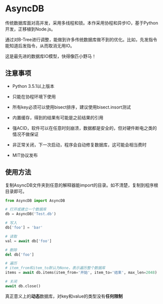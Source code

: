 # AsyncDB
传统数据库面对高并发，采用多线程和锁。本作采用协程和异步IO，基于Python开发，正移植到Node.js。

通过对B-Tree进行调整，能做到许多传统数据库做不到的优化。比如，先发指令能知道后发指令，从而取消无用IO。

这是最先进的数据库IO模型，快得像匹小野马！

## 注意事项
* Python 3.5.1以上版本

* 只能在协程环境下使用

* 所有key必须可以使用bisect排序，建议使用bisect.insort测试

* 内置缓存，得到的结果有可能是之前结果的引用

* 强ACID，软件可以在任意时刻崩溃，数据都是安全的，但对硬件断电之类的情况不做保证

* 非正常关闭，下一次启动，程序会自动修复数据库，这可能会相当费时

* MIT协议发布

## 使用方法
复制AsyncDB文件夹到任意的解释器能import的目录。如不清楚，复制到程序根目录即可。

```Python
from AsyncDB import AsyncDB

# 打开或建立一个数据库
db = AsyncDB('Test.db')

# 写入
db['foo'] = 'bar'

# 读取
val = await db['foo']

# 删除
del db['foo']

# 遍历
# item_from和item_to默认为None，表示遍历整个数据库
items = await db.items(item_from='开始', item_to='结束', max_len=2048)

# 关闭
await db.close()
```

真正意义上的**动态**数据库，对key和value的类型没有**任何限制**
